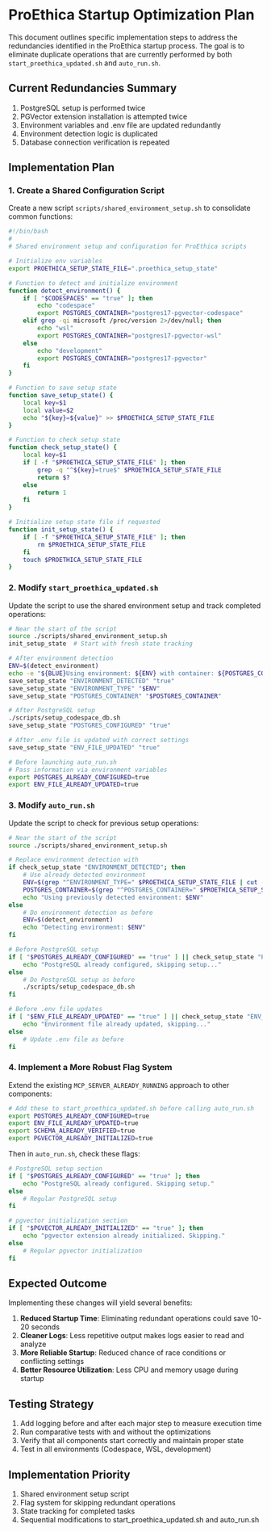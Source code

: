 # ProEthica Startup Optimization Plan

This document outlines specific implementation steps to address the redundancies identified in the ProEthica startup process. The goal is to eliminate duplicate operations that are currently performed by both `start_proethica_updated.sh` and `auto_run.sh`.

## Current Redundancies Summary

1. PostgreSQL setup is performed twice
2. PGVector extension installation is attempted twice
3. Environment variables and .env file are updated redundantly
4. Environment detection logic is duplicated
5. Database connection verification is repeated

## Implementation Plan

### 1. Create a Shared Configuration Script

Create a new script `scripts/shared_environment_setup.sh` to consolidate common functions:

```bash
#!/bin/bash
#
# Shared environment setup and configuration for ProEthica scripts

# Initialize env variables
export PROETHICA_SETUP_STATE_FILE=".proethica_setup_state"

# Function to detect and initialize environment
function detect_environment() {
    if [ "$CODESPACES" == "true" ]; then
        echo "codespace"
        export POSTGRES_CONTAINER="postgres17-pgvector-codespace"
    elif grep -qi microsoft /proc/version 2>/dev/null; then
        echo "wsl"
        export POSTGRES_CONTAINER="postgres17-pgvector-wsl"
    else
        echo "development"
        export POSTGRES_CONTAINER="postgres17-pgvector"
    fi
}

# Function to save setup state
function save_setup_state() {
    local key=$1
    local value=$2
    echo "${key}=${value}" >> $PROETHICA_SETUP_STATE_FILE
}

# Function to check setup state
function check_setup_state() {
    local key=$1
    if [ -f "$PROETHICA_SETUP_STATE_FILE" ]; then
        grep -q "^${key}=true$" $PROETHICA_SETUP_STATE_FILE
        return $?
    else
        return 1
    fi
}

# Initialize setup state file if requested
function init_setup_state() {
    if [ -f "$PROETHICA_SETUP_STATE_FILE" ]; then
        rm $PROETHICA_SETUP_STATE_FILE
    fi
    touch $PROETHICA_SETUP_STATE_FILE
}
```

### 2. Modify `start_proethica_updated.sh`

Update the script to use the shared environment setup and track completed operations:

```bash
# Near the start of the script
source ./scripts/shared_environment_setup.sh
init_setup_state  # Start with fresh state tracking

# After environment detection
ENV=$(detect_environment)
echo -e "${BLUE}Using environment: ${ENV} with container: ${POSTGRES_CONTAINER}${NC}"
save_setup_state "ENVIRONMENT_DETECTED" "true"
save_setup_state "ENVIRONMENT_TYPE" "$ENV"
save_setup_state "POSTGRES_CONTAINER" "$POSTGRES_CONTAINER"

# After PostgreSQL setup
./scripts/setup_codespace_db.sh
save_setup_state "POSTGRES_CONFIGURED" "true"

# After .env file is updated with correct settings
save_setup_state "ENV_FILE_UPDATED" "true"

# Before launching auto_run.sh
# Pass information via environment variables
export POSTGRES_ALREADY_CONFIGURED=true
export ENV_FILE_ALREADY_UPDATED=true
```

### 3. Modify `auto_run.sh`

Update the script to check for previous setup operations:

```bash
# Near the start of the script
source ./scripts/shared_environment_setup.sh

# Replace environment detection with
if check_setup_state "ENVIRONMENT_DETECTED"; then
    # Use already detected environment
    ENV=$(grep "^ENVIRONMENT_TYPE=" $PROETHICA_SETUP_STATE_FILE | cut -d= -f2)
    POSTGRES_CONTAINER=$(grep "^POSTGRES_CONTAINER=" $PROETHICA_SETUP_STATE_FILE | cut -d= -f2)
    echo "Using previously detected environment: $ENV"
else
    # Do environment detection as before
    ENV=$(detect_environment)
    echo "Detecting environment: $ENV"
fi

# Before PostgreSQL setup
if [ "$POSTGRES_ALREADY_CONFIGURED" == "true" ] || check_setup_state "POSTGRES_CONFIGURED"; then
    echo "PostgreSQL already configured, skipping setup..."
else
    # Do PostgreSQL setup as before
    ./scripts/setup_codespace_db.sh
fi

# Before .env file updates
if [ "$ENV_FILE_ALREADY_UPDATED" == "true" ] || check_setup_state "ENV_FILE_UPDATED"; then
    echo "Environment file already updated, skipping..."
else
    # Update .env file as before
fi
```

### 4. Implement a More Robust Flag System

Extend the existing `MCP_SERVER_ALREADY_RUNNING` approach to other components:

```bash
# Add these to start_proethica_updated.sh before calling auto_run.sh
export POSTGRES_ALREADY_CONFIGURED=true
export ENV_FILE_ALREADY_UPDATED=true
export SCHEMA_ALREADY_VERIFIED=true
export PGVECTOR_ALREADY_INITIALIZED=true
```

Then in `auto_run.sh`, check these flags:

```bash
# PostgreSQL setup section
if [ "$POSTGRES_ALREADY_CONFIGURED" == "true" ]; then
    echo "PostgreSQL already configured. Skipping setup."
else
    # Regular PostgreSQL setup
fi

# pgvector initialization section
if [ "$PGVECTOR_ALREADY_INITIALIZED" == "true" ]; then
    echo "pgvector extension already initialized. Skipping."
else
    # Regular pgvector initialization
fi
```

## Expected Outcome

Implementing these changes will yield several benefits:

1. **Reduced Startup Time**: Eliminating redundant operations could save 10-20 seconds
2. **Cleaner Logs**: Less repetitive output makes logs easier to read and analyze
3. **More Reliable Startup**: Reduced chance of race conditions or conflicting settings
4. **Better Resource Utilization**: Less CPU and memory usage during startup

## Testing Strategy

1. Add logging before and after each major step to measure execution time
2. Run comparative tests with and without the optimizations
3. Verify that all components start correctly and maintain proper state
4. Test in all environments (Codespace, WSL, development)

## Implementation Priority

1. Shared environment setup script
2. Flag system for skipping redundant operations
3. State tracking for completed tasks
4. Sequential modifications to start_proethica_updated.sh and auto_run.sh
